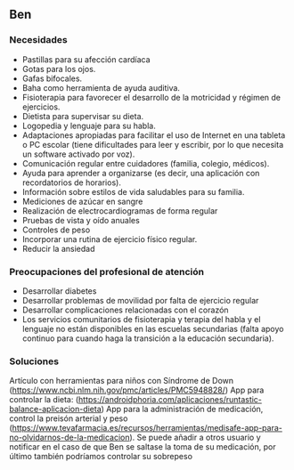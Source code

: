## Ben

### Necesidades 
-   Pastillas para su afección cardíaca
-   Gotas para los ojos.
-   Gafas bifocales.
-   Baha como herramienta de ayuda auditiva.
-   Fisioterapia para favorecer el desarrollo de la motricidad y régimen de ejercicios.
-   Dietista para supervisar su dieta.
-   Logopedia y lenguaje para su habla.
-   Adaptaciones apropiadas para facilitar el uso de Internet en una tableta o PC escolar (tiene dificultades para leer y escribir, por lo que necesita un software activado por voz).
-   Comunicación regular entre cuidadores (familia, colegio, médicos).
-   Ayuda para aprender a organizarse (es decir, una aplicación con recordatorios de horarios).
-   Información sobre estilos de vida saludables para su familia.
-   Mediciones de azúcar en sangre
-   Realización de electrocardiogramas de forma regular
-   Pruebas de vista y oído anuales
-   Controles de peso
-   Incorporar una rutina de ejercicio físico regular.
-   Reducir la ansiedad

### Preocupaciones del profesional de atención 
- Desarrollar diabetes
- Desarrollar problemas de movilidad por falta de ejercicio regular
- Desarrollar complicaciones relacionadas con el corazón
- Los servicios comunitarios de fisioterapia y terapia del habla y el lenguaje no están disponibles en las escuelas secundarias (falta apoyo continuo para cuando haga la transición a la educación secundaria).

### Soluciones
Artículo con herramientas para niños con Síndrome de Down (https://www.ncbi.nlm.nih.gov/pmc/articles/PMC5948828/)
App para controlar la dieta: (https://androidphoria.com/aplicaciones/runtastic-balance-aplicacion-dieta)
App para la administración de medicación, control la preisón arterial y peso (https://www.tevafarmacia.es/recursos/herramientas/medisafe-app-para-no-olvidarnos-de-la-medicacion). Se puede añadir a otros usuario y notificar en el caso de que Ben se saltase la toma de su medicación, por último también podríamos controlar su sobrepeso

